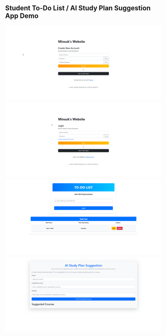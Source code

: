 ## Student To-Do List / AI Study Plan Suggestion App Demo

<div style="display: flex; gap: 10px; flex-wrap: wrap;">
  <img src="./assets/login.png" alt="About" width="600"/>
  <img src="./assets/register.png" alt="Search" width="600"/>
  <img src="./assets/to_do_list.png" alt="Review" width="600"/>
  <img src="./assets/studyPlanSuggestion.png" alt="Review" width="600"/>
</div>

